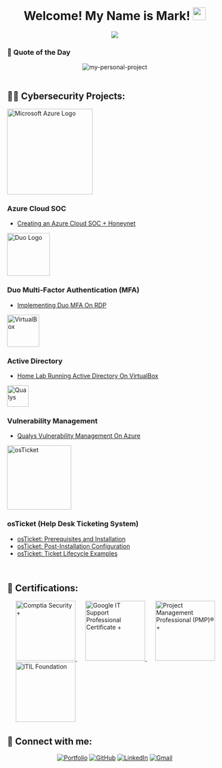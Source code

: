 <h1 align="center">
Welcome! My Name is Mark!
  <img src="https://media.giphy.com/media/hvRJCLFzcasrR4ia7z/giphy.gif" width="30"></h1>

<!-- Typing SVG by DenverCoder1 - https://github.com/DenverCoder1/readme-typing-svg -->
<p align="center">
  <a href="https://github.com/DenverCoder1/readme-typing-svg"><img src="https://readme-typing-svg.herokuapp.com?lines=IT+and+Cybersecurity+Professional;Eager%20to%20expand%20my%20knowledge&center=true&width=380&height=45"></a>

###
<!-- Quote of the Day -->
 
<h3 align="left">💭 Quote of the Day</h3>

<div align="center">
  <img src="https://quotes-github-readme.vercel.app/api?type=horizontal&theme=monokai&quote=If%20you%20want%20something%20but%20aren't%20doing%20what%20you%20know%20is%20required%20to%20achieve%20it%2C%20then%20you%20simply%20don't%20want%20it%20bad%20enough." alt="my-personal-project" />
</div>

</br>

<h2>👨‍💻 Cybersecurity Projects:</h2>

<img width="200" alt="Microsoft Azure Logo" src="https://github.com/0xbythesecond/0xbythesecond/assets/23303634/4efd69b2-7308-40cb-b48d-5e726610d472"/>

### <b>Azure Cloud SOC</b>
  - [Creating an Azure Cloud SOC + Honeynet](https://github.com/macquaisie/Cloud-SOC-Honeynet/blob/main/README.md)

<img width="100" alt="Duo Logo" src="https://github.com/user-attachments/assets/bcca3ad5-3bac-493d-bb73-00117e0de0c1"/>

### <b>Duo Multi-Factor Authentication (MFA)</b>
  - [Implementing Duo MFA On RDP](https://github.com/macquaisie/Securing-RDP-With-MFA-Main/blob/main/README.md)

<img width="75" alt="VirtualBox" src="https://i.imgur.com/I0JMJZi.png"/>

### <b>Active Directory</b>
  - [Home Lab Running Active Directory On VirtualBox](https://github.com/macquaisie/Active-Directory-On-VirtualBox/blob/main/README.md)

<img width="50" alt="Qualys" src="https://i.imgur.com/xbCNhxJ.png"/>

### <b>Vulnerability Management</b>
  - [Qualys Vulnerability Management On Azure](https://#github.com/JohnSomanza/OpenVAS-Vulnerability-Management)

<img width="150" alt="osTicket" src="https://i.imgur.com/SR43djH.png"/>

### <b>osTicket (Help Desk Ticketing System)</b>
  - [osTicket: Prerequisites and Installation](https://#github.com/JohnSomanza/osTicket-Prereqs.git)
  - [osTicket: Post-Installation Configuration](https://#github.com/JohnSomanza/Post-Install-Config.git)
  - [osTicket: Ticket Lifecycle Examples](https://#github.com/JohnSomanza/Ticket-Lifecycle.git)



 </br>

<h2>📜 Certifications:</h2>


</a>&nbsp;&nbsp;&nbsp;&nbsp;
<a href="https://www.credly.com/badges/37e741f1-110c-4f76-a92f-13b9c09f71e1/public_url">
    <img src="https://images.credly.com/size/680x680/images/74790a75-8451-400a-8536-92d792c5184a/CompTIA_Security_2Bce.png" alt="Comptia Security +" width="140" height="140"/>
</a>&nbsp;&nbsp;&nbsp;&nbsp;
<a href="https://www.credly.com/badges/9545e89e-b5d5-455a-baa6-8ea23b888749/public_url">
    <img src="https://images.credly.com/size/680x680/images/fb97a12f-c0f1-4f37-9b7d-4a830199fe84/GCC_badge_IT_Support_1000x1000.png" alt="Google IT Support Professional Certificate +" width="140" height="140"/>
</a>&nbsp;&nbsp;&nbsp;&nbsp;
<a href="https://www.credly.com/badges/0cf5f491-495f-496c-ba9c-8eab565977f5/public_url">
    <img src="https://images.credly.com/size/680x680/images/731e7ef4-9b0c-4d7b-ab65-23cc699c0aa3/blob" alt="Project Management Professional (PMP)® +" width="140" height="140"/>
</a>&nbsp;&nbsp;&nbsp;&nbsp;
<a href="https://drive.google.com/file/d/1txhMGkH4nAmrAulF2v_H26FVFHA6ITUM/view?usp=drive_link">
    <img src="https://images.credly.com/size/340x340/images/8b943c4b-c186-4e9f-84aa-004322b76eed/image.png" alt="ITIL Foundation" width="140" height="140"/>
</a>




<h2> 📲 Connect with me:</h2>

<p align="center">
	<a href="https://markacquaisie.com/" target="_blank"><img src="https://img.icons8.com/bubbles/50/000000/web.png" alt="Portfolio"/></a>
	<a href="https://github.com/macquaisie" target="_blank"><img src="https://img.icons8.com/bubbles/50/000000/github.png" alt="GitHub"/></a>
	<a href="https://www.linkedin.com/in/macquaisie-84b3072a6/" target="_blank"><img src="https://img.icons8.com/bubbles/50/000000/linkedin.png" alt="LinkedIn"/></a>
	<a href="mailto:acquaisie.mac@gmail.com" target="_blank"><img src="https://img.icons8.com/bubbles/50/000000/gmail.png" alt="Gmail"/></a>
